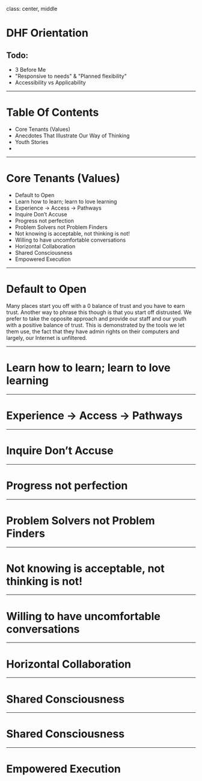 class: center, middle

# DHF Orientation
## Todo:
- 3 Before Me
- "Responsive to needs" & "Planned flexibility"
- Accessibility vs Applicability

---

# Table Of Contents
- Core Tenants (Values)
- Anecdotes That Illustrate Our Way of Thinking
- Youth Stories
- 

---

# Core Tenants (Values)
- Default to Open
- Learn how to learn; learn to love learning
- Experience -> Access -> Pathways
- Inquire Don’t Accuse
- Progress not perfection
- Problem Solvers not Problem Finders
- Not knowing is acceptable, not thinking is not!
- Willing to have uncomfortable conversations
- Horizontal Collaboration
- Shared Consciousness
- Empowered Execution

---

# Default to Open
Many places start you off with a 0 balance of trust and you have to earn trust. Another way to phrase this though is that you start off distrusted. We prefer to take the opposite approach and provide our staff and our youth with a positive balance of trust. This is demonstrated by the tools we let them use, the fact that they have admin rights on their computers and largely, our Internet is unfiltered.

---

# Learn how to learn; learn to love learning

---

# Experience -> Access -> Pathways

---

# Inquire Don’t Accuse

---

# Progress not perfection

---

# Problem Solvers not Problem Finders

---

# Not knowing is acceptable, not thinking is not!

---

# Willing to have uncomfortable conversations

---

# Horizontal Collaboration

---

# Shared Consciousness

---

# Shared Consciousness

---

# Empowered Execution
